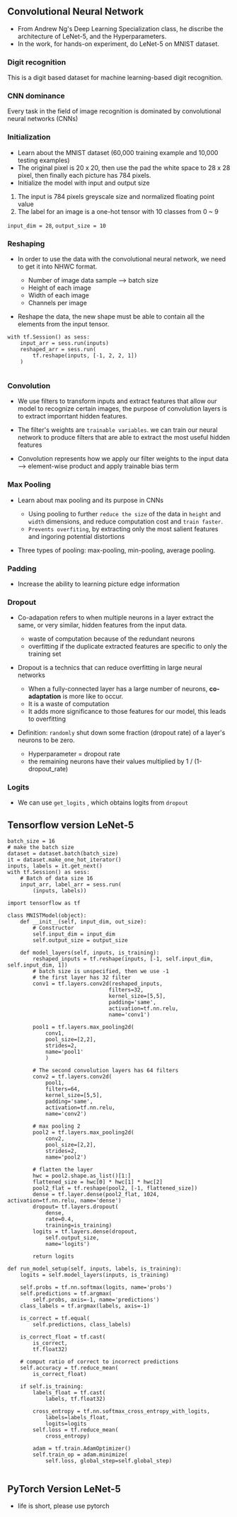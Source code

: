 
## Convolutional Neural Network

* From Andrew Ng's Deep Learning Specialization class, he discribe the architecture of LeNet-5, and the Hyperparameters.
* In the work, for hands-on experiment, do LeNet-5 on MNIST dataset.

### Digit recognition

This is a digit based dataset for machine learning-based digit recognition.

### CNN dominance

Every task in the field of image recognition is dominated by convolutional neural networks (CNNs)


### Initialization

* Learn about the MNIST dataset (60,000 training example and 10,000 testing examples)
* The original pixel is 20 x 20, then use the pad the white space to 28 x 28 pixel, then finally each picture has 784 pixels.
* Initialize the model with input and output size

1. The input is 784 pixels greyscale size and normalized floating point value
2. The label for an image is a one-hot tensor with 10 classes from 0 ~ 9

`input_dim = 28`, `output_size = 10`


### Reshaping

* In order to use the data with the convolutional neural network, we need to get it into NHWC format.

    - Number of image data sample --> batch size
    - Height of each image
    - Width of each image
    - Channels per image

* Reshape the data, the new shape must be able to contain all the elements from the input tensor.
```
with tf.Session() as sess:
    input_arr = sess.run(inputs)
    reshaped_arr = sess.run(
        tf.reshape(inputs, [-1, 2, 2, 1])
    )
    
```

### Convolution

* We use filters to transform inputs and extract features that allow our model to recognize certain images, the purpose of convolution layers is to extract imporrtant hidden features.
* The filter's weights are `trainable variables`. we can train our neural network to produce filters that are able to extract the most useful hidden features

* Convolution represents how we apply our filter weights to the input data --> element-wise product and apply trainable bias term

### Max Pooling

* Learn about max pooling and its purpose in CNNs
    - Using pooling to further `reduce the size` of the data in `height` and `width` dimensions, and reduce computation cost and `train faster`.
    - `Prevents overfiting`, by extracting only the most salient features and ingoring potential distortions
    
* Three types of pooling: max-pooling, min-pooling, average pooling.
    
    
### Padding

* Increase the ability to learning picture edge information

### Dropout

* Co-adapation refers to when multiple neurons in a layer extract the same, or very similar, hidden features from the input data.
    - waste of computation because of the redundant neurons
    - overfitting if the duplicate extracted features are specific to only the training set

* Dropout is a technics that can reduce overfitting in large neural networks

    - When a fully-connected layer has a large number of neurons, **co-adaptation** is more like to occur.
    - It is a waste of computation
    - It adds more significance to those features for our model, this leads to overfitting

* Definition: `randomly` shut down some fraction (dropout rate) of a layer's neurons to be zero.

    - Hyperparameter = dropout rate
    - the remaining neurons have their values multiplied by 1 / (1-dropout_rate)

### Logits

* We can use `get_logits` , which obtains logits from `dropout`


## Tensorflow version LeNet-5

```
batch_size = 16
# make the batch size
dataset = dataset.batch(batch_size)
it = dataset.make_one_hot_iterator()
inputs, labels = it.get_next()
with tf.Session() as sess:
    # Batch of data size 16
    input_arr, label_arr = sess.run(
        (inputs, labels))

import tensorflow as tf

class MNISTModel(object):
    def __init__(self, input_dim, out_size):
        # Constructor
        self.input_dim = input_dim
        self.output_size = output_size
    
    def model_layers(self, inputs, is_training):
        reshaped_inputs = tf.reshape(inputs, [-1, self.input_dim, self.input_dim, 1])
        # batch size is unspecified, then we use -1
        # the first layer has 32 filter
        conv1 = tf.layers.conv2d(reshaped_inputs, 
                                filters=32,
                                kernel_size=[5,5],
                                padding='same',
                                activation=tf.nn.relu,
                                name='conv1')
        
        pool1 = tf.layers.max_pooling2d(
            conv1,
            pool_size=[2,2],
            strides=2,
            name='pool1'
            )
        
        # The second convolution layers has 64 filters
        conv2 = tf.layers.conv2d(
            pool1,
            filters=64,
            kernel_size=[5,5],
            padding='same',
            activation=tf.nn.relu,
            name='conv2')
        
        # max pooling 2
        pool2 = tf.layers.max_pooling2d(
            conv2,
            pool_size=[2,2],
            strides=2,
            name='pool2')
        
        # flatten the layer
        hwc = pool2.shape.as_list()[1:]
        flattened_size = hwc[0] * hwc[1] * hwc[2]
        pool2_flat = tf.reshape(pool2, [-1, flattened_size])
        dense = tf.layer.dense(pool2_flat, 1024, activation=tf.nn.relu, name='dense')
        dropout= tf.layers.dropout(
            dense,
            rate=0.4,
            training=is_training)
        logits = tf.layers.dense(dropout,
            self.output_size,
            name='logits')
        
        return logits

def run_model_setup(self, inputs, labels, is_training):
    logits = self.model_layers(inputs, is_training)
    
    self.probs = tf.nn.softmax(logits, name='probs')
    self.predictions = tf.argmax(
        self.probs, axis=-1, name='predictions')
    class_labels = tf.argmax(labels, axis=-1)
    
    is_correct = tf.equal(
        self.predictions, class_labels)
    
    is_correct_float = tf.cast(
        is_correct,
        tf.float32)
    
    # comput ratio of correct to incorrect predictions
    self.accuracy = tf.reduce_mean(
        is_correct_float)
    
    if self.is_training:
        labels_float = tf.cast(
            labels, tf.float32)
        
        cross_entropy = tf.nn.softmax_cross_entropy_with_logits, 
            labels=labels_float,
            logits=logits
        self.loss = tf.reduce_mean(
            cross_entropy)
        
        adam = tf.train.AdamOptimizer()
        self.train_op = adam.minimize(
            self.loss, global_step=self.global_step)
        

```

## PyTorch Version LeNet-5

* life is short, please use pytorch

```



```
